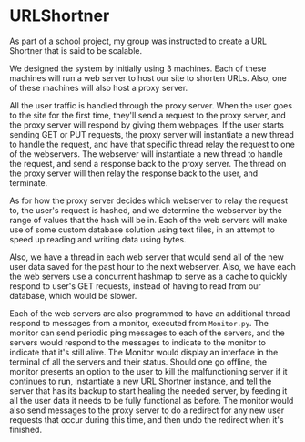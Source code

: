 # URLShortner

As part of a school project, my group was instructed to create a URL Shortner that is said to be scalable.

We designed the system by initially using 3 machines. Each of these machines will run a web server to host our site to shorten URLs. Also, one of these machines will also host a proxy server.

All the user traffic is handled through the proxy server. When the user goes to the site for the first time, they'll send a request to the proxy server, and the proxy server will respond by giving them webpages. If the user starts sending GET or PUT requests, the proxy server will instantiate a new thread to handle the request, and have that specific thread relay the request to one of the webservers. The webserver will instantiate a new thread to handle the request, and send a response back to the proxy server. The thread on the proxy server will then relay the response back to the user, and terminate.

As for how the proxy server decides which webserver to relay the request to, the user's request is hashed, and we determine the webserver by the range of values that the hash will be in. Each of the web servers will make use of some custom database solution using text files, in an attempt to speed up reading and writing data using bytes.

Also, we have a thread in each web server that would send all of the new user data saved for the past hour to the next webserver. Also, we have each the web servers use a concurrent hashmap to serve as a cache to quickly respond to user's GET requests, instead of having to read from our database, which would be slower.

Each of the web servers are also programmed to have an additional thread respond to messages from a monitor, executed from `Monitor.py`. The monitor can send periodic ping messages to each of the servers, and the servers would respond to the messages to indicate to the monitor to indicate that it's still alive. The Monitor would display an interface in the terminal of all the servers and their status. Should one go offline, the monitor presents an option to the user to kill the malfunctioning server if it continues to run, instantiate a new URL Shortner instance, and tell the server that has its backup to start healing the needed server, by feeding it all the user data it needs to be fully functional as before. The monitor would also send messages to the proxy server to do a redirect for any new user requests that occur during this time, and then undo the redirect when it's finished.
